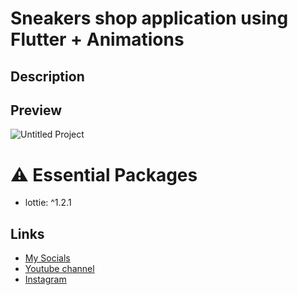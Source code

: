 # Sneakers shop application using Flutter + Animations
## Description

## Preview
![Untitled Project](https://user-images.githubusercontent.com/91388754/152856029-da04a6d0-f247-43fd-a67f-275e77d6ed1b.gif)
# ⚠️ Essential Packages 
* lottie: ^1.2.1
## Links
* [My Socials](https://znap.link/CodeWithFlexz)
* [Youtube channel](https://www.youtube.com/channel/UCLVrYXt3SL9rT-IcDmgU9Wg)
* [Instagram](https://instagram.com/codewithflexz)
